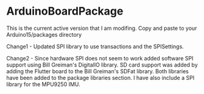 # ArduinoBoardPackage
This is the current active version that I am modifing.  Copy and paste to your Arduino15/packages directory

Change1 - Updated SPI library to use transactions and the SPISettings.

Change2 - Since hardware SPI does not seem to work added software SPI support using Bill Greiman's DigitalIO library.  SD card support was added by adding the Flutter board to the Bill Greiman's SDFat library. Both libraries have been added to the package libraries section.  I have also include a SPI library for the MPU9250 IMU.
